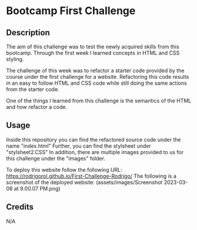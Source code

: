 # Bootcamp First Challenge
## Description

 The aim of this challenge was to test the newly acquired skills from this bootcamp. Through the first week I learned concepts in HTML and CSS styling. 
 
 The challenge of this week was to refactor a starter code provided by the course under the first challenge for a website. Refactoring this code results in an easy to follow HTML and CSS code while still doing the same actions from the starter code. 

One of the things I learned from this challenge is the semantics of the HTML and how refactor a code.

## Usage

Inside this repository you can find the refactored source code under the name "index.html"
Further, you can find the stylsheet under "stylsheet2.CSS"
In addition, there are multiple images provided to us for this challenge under the "images" folder.

To deploy this website follow the following URL: https://rodrigorol.github.io/First-Challenge-Rodrigo/
The following is a screenshot of the deployed website:
(assets/images/Screenshot 2023-03-08 at 9.00.07 PM.png)

## Credits
N/A

